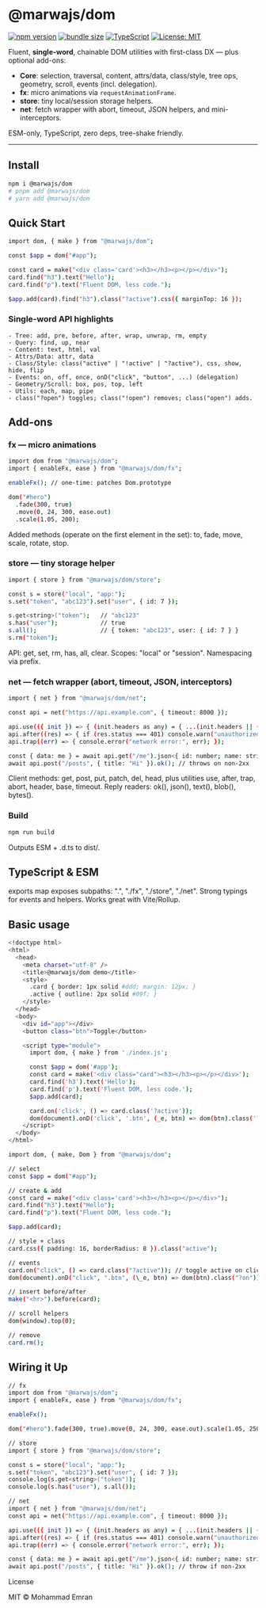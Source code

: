 # @marwajs/dom

[![npm version](https://img.shields.io/npm/v/@marwajs/dom?color=blue&logo=npm)](https://www.npmjs.com/package/@marwajs/dom)
[![bundle size](https://img.shields.io/bundlephobia/minzip/@marwajs/dom?color=purple)](https://bundlephobia.com/package/@marwajs/dom)
[![TypeScript](https://img.shields.io/badge/TypeScript-Ready-3178c6?logo=typescript&logoColor=white)](https://www.typescriptlang.org/)
[![License: MIT](https://img.shields.io/badge/License-MIT-green.svg)](LICENSE)

Fluent, **single-word**, chainable DOM utilities with first-class DX — plus optional add-ons:

- **Core**: selection, traversal, content, attrs/data, class/style, tree ops, geometry, scroll, events (incl. delegation).
- **fx**: micro animations via `requestAnimationFrame`.
- **store**: tiny local/session storage helpers.
- **net**: fetch wrapper with abort, timeout, JSON helpers, and mini-interceptors.

ESM-only, TypeScript, zero deps, tree-shake friendly.

---

## Install

```bash
npm i @marwajs/dom
# pnpm add @marwajs/dom
# yarn add @marwajs/dom
```

## Quick Start
```sh
import dom, { make } from "@marwajs/dom";

const $app = dom("#app");

const card = make("<div class='card'><h3></h3><p></p></div>");
card.find("h3").text("Hello");
card.find("p").text("Fluent DOM, less code.");

$app.add(card).find("h3").class("?active").css({ marginTop: 16 });
```

### Single-word API highlights
    - Tree: add, pre, before, after, wrap, unwrap, rm, empty
    - Query: find, up, near
    - Content: text, html, val
    - Attrs/Data: attr, data
    - Class/Style: class("active" | "!active" | "?active"), css, show, hide, flip
    - Events: on, off, once, onD("click", "button", ...) (delegation)
    - Geometry/Scroll: box, pos, top, left
    - Utils: each, map, pipe
    - class("?open") toggles; class("!open") removes; class("open") adds.

## Add-ons
### fx — micro animations
```sh
import dom from "@marwajs/dom";
import { enableFx, ease } from "@marwajs/dom/fx";

enableFx(); // one-time: patches Dom.prototype

dom("#hero")
  .fade(300, true)
  .move(0, 24, 300, ease.out)
  .scale(1.05, 200);
```
Added methods (operate on the first element in the set): to, fade, move, scale, rotate, stop.

### store — tiny storage helper

```sh
import { store } from "@marwajs/dom/store";

const s = store("local", "app:");
s.set("token", "abc123").set("user", { id: 7 });

s.get<string>("token");   // "abc123"
s.has("user");            // true
s.all();                  // { token: "abc123", user: { id: 7 } }
s.rm("token");
```
API: get, set, rm, has, all, clear. Scopes: "local" or "session". Namespacing via prefix.

### net — fetch wrapper (abort, timeout, JSON, interceptors)
```sh
import { net } from "@marwajs/dom/net";

const api = net("https://api.example.com", { timeout: 8000 });

api.use(({ init }) => { (init.headers as any) = { ...(init.headers || {}), "X-App": "marwa" }; });
api.after((res) => { if (res.status === 401) console.warn("unauthorized"); });
api.trap((err) => { console.error("network error:", err); });

const { data: me } = await api.get("/me").json<{ id: number; name: string }>();
await api.post("/posts", { title: "Hi" }).ok(); // throws on non-2xx
```
Client methods: get, post, put, patch, del, head, plus utilities use, after, trap, abort, header, base, timeout.
Reply readers: ok(), json(), text(), blob(), bytes().

### Build
```sh
npm run build
```
Outputs ESM + .d.ts to dist/.

## TypeScript & ESM
exports map exposes subpaths: ".", "./fx", "./store", "./net".
Strong typings for events and helpers. Works great with Vite/Rollup.

## Basic usage

```sh
<!doctype html>
<html>
  <head>
    <meta charset="utf-8" />
    <title>@marwajs/dom demo</title>
    <style>
      .card { border: 1px solid #ddd; margin: 12px; }
      .active { outline: 2px solid #09f; }
    </style>
  </head>
  <body>
    <div id="app"></div>
    <button class="btn">Toggle</button>

    <script type="module">
      import dom, { make } from './index.js';

      const $app = dom('#app');
      const card = make('<div class="card"><h3></h3><p></p></div>');
      card.find('h3').text('Hello');
      card.find('p').text('Fluent DOM, less code.');
      $app.add(card);

      card.on('click', () => card.class('?active'));
      dom(document).onD('click', '.btn', (_e, btn) => dom(btn).class('?active'));
    </script>
  </body>
</html>

```

```sh
import dom, { make, Dom } from "@marwajs/dom";

// select
const $app = dom("#app");

// create & add
const card = make("<div class='card'><h3></h3><p></p></div>");
card.find("h3").text("Hello");
card.find("p").text("Fluent DOM, less code.");

$app.add(card);

// style + class
card.css({ padding: 16, borderRadius: 8 }).class("active");

// events
card.on("click", () => card.class("?active")); // toggle active on click
dom(document).onD("click", ".btn", (\_e, btn) => dom(btn).class("?on"));

// insert before/after
make("<hr>").before(card);

// scroll helpers
dom(window).top(0);

// remove
card.rm();
```

## Wiring it Up

```sh
// fx
import dom from "@marwajs/dom";
import { enableFx, ease } from "@marwajs/dom/fx";

enableFx();

dom("#hero").fade(300, true).move(0, 24, 300, ease.out).scale(1.05, 250);

// store
import { store } from "@marwajs/dom/store";

const s = store("local", "app:");
s.set("token", "abc123").set("user", { id: 7 });
console.log(s.get<string>("token"));
console.log(s.has("user"), s.all());

// net
import { net } from "@marwajs/dom/net";
const api = net("https://api.example.com", { timeout: 8000 });

api.use(({ init }) => { (init.headers as any) = { ...(init.headers || {}), "X-App": "marwa" }; });
api.after((res) => { if (res.status === 401) console.warn("unauthorized"); });
api.trap((err) => { console.error("network error:", err); });

const { data: me } = await api.get("/me").json<{ id: number; name: string }>();
await api.post("/posts", { title: "Hi" }).ok(); // throw if non-2xx
```
License

MIT © Mohammad Emran